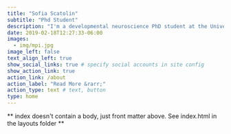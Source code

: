 ```yaml
---
title: "Sofia Scatolin"
subtitle: "Phd Student"
description: "I'm a developmental neuroscience PhD student at the University of Zürich. I am fascinated by how children learn in interaction with others. To adress the topic, I use neuroimaging, behavioural measures, and computational models."
date: 2019-02-18T12:27:33-06:00
images:
  - img/mpi.jpg
image_left: false
text_align_left: true
show_social_links: true # specify social accounts in site config
show_action_link: true
action_link: /about
action_label: "Read More &rarr;"
action_type: text # text, button
type: home
---
```


** index doesn't contain a body, just front matter above.
See index.html in the layouts folder **

